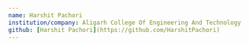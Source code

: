 ```yaml
--- 
name: Harshit Pachori
institution/company: Aligarh College Of Engineering And Technology
github: [Harshit Pachori](https://github.com/HarshitPachori)
---
```

